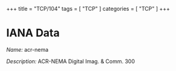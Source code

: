 +++
title = "TCP/104"
tags = [ "TCP" ]
categories = [ "TCP" ]
+++

# IANA Data

_Name:_ acr-nema

_Description:_ ACR-NEMA Digital Imag. &amp; Comm. 300


